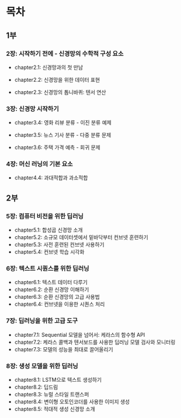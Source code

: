 # 목차

## 1부

### 2장: 시작하기 전에 - 신경망의 수학적 구성 요소

* chapter2.1: 신경망과의 첫 만남

* chapter2.2: 신경망을 위한 데이터 표현

- chapter2.3: 신경망의 톱니바퀴: 텐서 연산

### 3장: 신경망 시작하기

- chapter3.4: 영화 리뷰 분류 - 이진 분류 예제

- chapter3.5: 뉴스 기사 분류 - 다중 분류 문제

- chapter3.6: 주택 가격 예측 - 회귀 문제

### 4장: 머신 러닝의 기본 요소

- chapter4.4: 과대적합과 과소적합



## 2부

### 5장: 컴퓨터 비전을 위한 딥러닝

- chapter5.1: 합성곱 신경망 소개
- chapter5.2: 소규모 데이터셋에서 밑바닥부터 컨브넷 훈련하기
- chapter5.3: 사전 훈련된 컨브넷 사용하기
- chapter5.4: 컨브넷 학습 시각화

### 6장: 텍스트 시퀀스를 위한 딥러닝

- chapter6.1: 텍스트 데이터 다루기
- chapter6.2: 순환 신경망 이해하기
- chapter6.3: 순환 신경망의 고급 사용법
- chapter6.4: 컨브넷을 이용한 시퀀스 처리

### 7장: 딥러닝을 위한 고급 도구

- chapter7.1: Sequential 모델을 넘어서: 케라스의 함수형 API
- chapter7.2: 케라스 콜백과 텐서보드를 사용한 딥러닝 모델 검사와 모니터링
- chapter7.3: 모델의 성능을 최대로 끌어올리기

### 8장: 생성 모델을 위한 딥러닝

- chapter8.1: LSTM으로 텍스트 생성하기
- chapter8.2: 딥드림
- chapter8.3: 뉴럴 스타일 트랜스퍼
- chapter8.4: 변이형 오토인코더를 사용한 이미지 생성
- chapter8.5: 적대적 생성 신경망 소개
